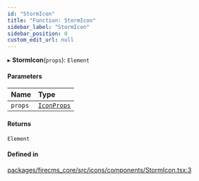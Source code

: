 ```yaml
---
id: "StormIcon"
title: "Function: StormIcon"
sidebar_label: "StormIcon"
sidebar_position: 0
custom_edit_url: null
---
```


▸ **StormIcon**(`props`): `Element`

#### Parameters

| Name | Type |
| :------ | :------ |
| `props` | [`IconProps`](../types/IconProps.md) |

#### Returns

`Element`

#### Defined in

[packages/firecms_core/src/icons/components/StormIcon.tsx:3](https://github.com/FireCMSco/firecms/blob/d45f3739/packages/firecms_core/src/icons/components/StormIcon.tsx#L3)

